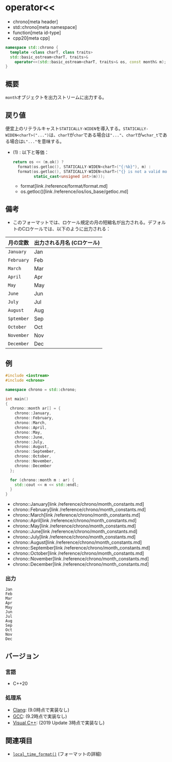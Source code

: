 # operator<<
* chrono[meta header]
* std::chrono[meta namespace]
* function[meta id-type]
* cpp20[meta cpp]

```cpp
namespace std::chrono {
  template <class charT, class traits>
  std::basic_ostream<charT, traits>&
    operator<<(std::basic_ostream<charT, traits>& os, const month& m); // (1) C++20
}
```

## 概要
`month`オブジェクトを出力ストリームに出力する。


## 戻り値
便宜上のリテラルキャスト`STATICALLY-WIDEN`を導入する。`STATICALLY-WIDEN<charT>("...")`は、`charT`が`char`である場合は`"..."`、`charT`が`wchar_t`である場合は`L"..."`を意味する。

- (1) : 以下と等価：
    ```cpp
    return os << (m.ok() ?
      format(os.getloc(), STATICALLY-WIDEN<charT>("{:%b}"), m) :
      format(os.getloc(), STATICALLY-WIDEN<charT>("{} is not a valid month"),
             static_cast<unsigned int>(m)));
    ```
    * format[link /reference/format/format.md]
    * os.getloc()[link /reference/ios/ios_base/getloc.md]


## 備考
- このフォーマットでは、ロケール規定の月の短縮名が出力される。デフォルトのCロケールでは、以下のように出力される：

| 月の定数 | 出力される月名 (Cロケール) |
|----------|----------------------------|
| `January`  | Jan |
| `February` | Feb |
| `March`    | Mar |
| `April`    | Apr |
| `May`      | May |
| `June`     | Jun |
| `July`     | Jul |
| `August`   | Aug |
| `Sptember` | Sep |
| `October`  | Oct |
| `November` | Nov |
| `December` | Dec |


## 例
```cpp example
#include <iostream>
#include <chrono>

namespace chrono = std::chrono;

int main()
{
  chrono::month ar[] = {
    chrono::January,
    chrono::February,
    chrono::March,
    chrono::April,
    chrono::May,
    chrono::June,
    chrono::July,
    chrono::August,
    chrono::September,
    chrono::October,
    chrono::November,
    chrono::December
  };

  for (chrono::month m : ar) {
    std::cout << m << std::endl;
  }
}
```
* chrono::January[link /reference/chrono/month_constants.md]
* chrono::February[link /reference/chrono/month_constants.md]
* chrono::March[link /reference/chrono/month_constants.md]
* chrono::April[link /reference/chrono/month_constants.md]
* chrono::May[link /reference/chrono/month_constants.md]
* chrono::June[link /reference/chrono/month_constants.md]
* chrono::July[link /reference/chrono/month_constants.md]
* chrono::August[link /reference/chrono/month_constants.md]
* chrono::September[link /reference/chrono/month_constants.md]
* chrono::October[link /reference/chrono/month_constants.md]
* chrono::November[link /reference/chrono/month_constants.md]
* chrono::December[link /reference/chrono/month_constants.md]

### 出力
```
Jan
Feb
Mar
Apr
May
Jun
Jul
Aug
Sep
Oct
Nov
Dec
```

## バージョン
### 言語
- C++20

### 処理系
- [Clang](/implementation.md#clang): (9.0時点で実装なし)
- [GCC](/implementation.md#gcc): (9.2時点で実装なし)
- [Visual C++](/implementation.md#visual_cpp): (2019 Update 3時点で実装なし)


## 関連項目
- [`local_time_format()`](/reference/chrono/local_time_format.md.nolink) (フォーマットの詳細)
